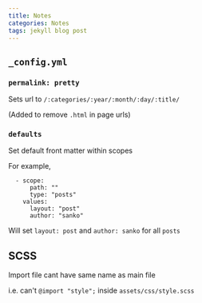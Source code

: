 ```yaml
---
title: Notes
categories: Notes
tags: jekyll blog post
---
```

## `_config.yml`

### `permalink: pretty`

Sets url to `/:categories/:year/:month/:day/:title/`

(Added to remove `.html` in page urls)

### `defaults`

Set default front matter within scopes

For example,

```
  - scope:
      path: ""
      type: "posts"
    values:
      layout: "post"
      author: "sanko"
```

Will set `layout: post` and `author: sanko` for all `posts`

## SCSS

Import file cant have same name as main file

i.e. can't `@import "style";` inside `assets/css/style.scss`
